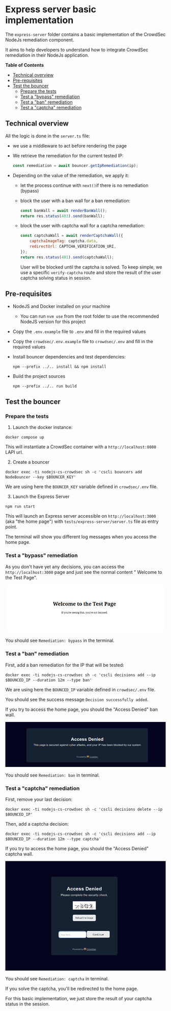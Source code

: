 # Express server basic implementation

The `express-server` folder contains a basic implementation of the CrowdSec NodeJs
remediation component.

It aims to help developers to understand how to integrate CrowdSec remediation in their NodeJs application.

**Table of Contents**

<!-- START doctoc generated TOC please keep comment here to allow auto update -->
<!-- DON'T EDIT THIS SECTION, INSTEAD RE-RUN doctoc TO UPDATE -->

- [Technical overview](#technical-overview)
- [Pre-requisites](#pre-requisites)
- [Test the bouncer](#test-the-bouncer)
  - [Prepare the tests](#prepare-the-tests)
  - [Test a "bypass" remediation](#test-a-bypass-remediation)
  - [Test a "ban" remediation](#test-a-ban-remediation)
  - [Test a "captcha" remediation](#test-a-captcha-remediation)

<!-- END doctoc generated TOC please keep comment here to allow auto update -->

## Technical overview

All the logic is done in the `server.ts` file:

- we use a middleware to act before rendering the page

- We retrieve the remediation for the current tested IP:

  ```js
  const remediation = await bouncer.getIpRemediation(ip);
  ```

- Depending on the value of the remediation, we apply it:

    - let the process continue with `next()`if there is no remediation (bypass)

    - block the user with a ban wall for a ban remediation:

      ```js
      const banWall = await renderBanWall();
      return res.status(403).send(banWall);
      ```

    - block the user with captcha wall for a captcha remediation:

      ```js
      const captchaWall = await renderCaptchaWall({
          captchaImageTag: captcha.data,
          redirectUrl: CAPTCHA_VERIFICATION_URI,
      });
      return res.status(401).send(captchaWall);
      ```

      User will be blocked until the captcha is solved. To keep simple, we use a specific `verify-captcha` route and
      store the result of the user captcha solving status in session.

## Pre-requisites

- NodeJS and Docker installed on your machine

    - You can run `nvm use` from the root folder to use the recommended NodeJS version for this project

- Copy the `.env.example` file to `.env` and fill in the required values

- Copy the `crowdsec/.env.example` file to `crowdsec/.env` and fill in the required values

- Install bouncer dependencies and test dependencies:

  ```shell
  npm --prefix ../.. install && npm install
  ```

- Build the project sources

  ```shell
  npm --prefix ../.. run build
  ```

## Test the bouncer

### Prepare the tests

1. Launch the docker instance:

```shell
docker compose up
```

This will instantiate a CrowdSec container with a `http://localhost:8080` LAPI url.

2. Create a bouncer

```shell
docker exec -ti nodejs-cs-crowdsec sh -c 'cscli bouncers add NodeBouncer --key $BOUNCER_KEY'
```

We are using here the `BOUNCER_KEY` variable defined in `crowdsec/.env` file.

3. Launch the Express Server

```shell
npm run start
```

This will launch an Express server accessible on `http://localhost:3000` (aka "the home page") with
`tests/express-server/server.ts` file as entry point.

The terminal will show you different log messages when you access the home page.

### Test a "bypass" remediation

As you don't have yet any decisions, you can access the `http://localhost:3000` page and just see the normal content "
Welcome to the Test Page".

![](./docs/bypass.png)

You should see `Remediation: bypass` in the terminal.

### Test a "ban" remediation

First, add a ban remediation for the IP that will be tested:

```shell
docker exec -ti nodejs-cs-crowdsec sh -c 'cscli decisions add --ip $BOUNCED_IP --duration 12m --type ban'
```

We are using here the `BOUNCED_IP` variable defined in `crowdsec/.env` file.

You should see the success message `Decision successfully added`.

If you try to access the home page, you should the "Access Denied" ban wall.

![](./docs/ban-wall.png)

You should see `Remediation: ban` in terminal.

### Test a "captcha" remediation

First, remove your last decision:

```shell
docker exec -ti nodejs-cs-crowdsec sh -c 'cscli decisions delete --ip $BOUNCED_IP'
```

Then, add a captcha decision:

```shell
docker exec -ti nodejs-cs-crowdsec sh -c 'cscli decisions add --ip $BOUNCED_IP --duration 12m --type captcha'
```

If you try to access the home page, you should the "Access Denied" captcha wall.

![](./docs/captcha-wall.png)

You should see `Remediation: captcha` in terminal.

If you solve the captcha, you'll be redirected to the home page.

For this basic implementation, we just store the result of your captcha status in the session.

